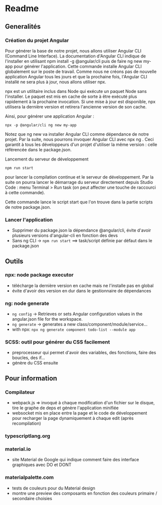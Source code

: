 # Readme

## Generalités
### Création du projet Angular
Pour générer la base de notre projet, nous allons utiliser Angular CLI (Command Line Interface). La documentation d'Angular CLI indique de l'installer en utilisant npm install -g @angular/cli puis de faire ng new my-app pour générer l'application. Cette commande installe Angular CLI globalement sur le poste de travail. Comme nous ne créons pas de nouvelle application Angular tous les jours et que la prochaine fois, l'Angular CLI installé ne sera plus à jour, nous allons utiliser npx.

npx est un utilitaire inclus dans Node qui exécute un paquet Node sans l'installer. Le paquet est mis en cache de sorte à être exécuté plus rapidement à la prochaine invocation. Si une mise à jour est disponible, npx utilisera la dernière version et retirera l'ancienne version de son cache.

Ainsi, pour générer une application Angular :

`npx -p @angular/cli ng new my-app`

Notez que ng new va installer Angular CLI comme dépendance de notre projet. Par la suite, nous pourrons invoquer Angular CLI avec npx ng <commande>. Ceci garantit à tous les développeurs d'un projet d'utiliser la même version : celle référencée dans le package.json.

Lancement du serveur de développement

`npm run start` 

pour lancer la compilation continue et le serveur de développement. Par la suite on pourra lancer le démarrage du serveur directement depuis Studio Code : menu Terminal > Run task (on peut affecter une touche de raccourci à cette commande).

Cette commande lance le script start que l'on trouve dans la partie scripts de notre package.json.

### Lancer l'application

- Supprimer du package.json la dépendance @angular/cli, évite d'avoir plusieurs versions d'angular-cli en fonction des devs
- Sans ng CLI -> `npm run start` ==> task/script définie par défaut dans le package.json

## Outils
### npx: node package executor
- télécharge la dernière version en cache mais ne l'installe pas en global
- évite d'avoir des version en dur dans le gestionnaire de dépendances

### ng: node generate
- `ng config` -> Retrieves or sets Angular configuration values in the angular.json file for the workspace.
- `ng generate` -> generates a new class/component/module/service...
- with npx: `npx ng generate component todo-list --module app`

### SCSS: outil pour générer du CSS facilement
- preprocesseur qui permet d'avoir des variables, des fonctions, faire des boucles, des if...
- génère du CSS ensuite

## Pour information
### Compilateur
- webpack.js => invoqué à chaque modification d'un fichier sur le disque, tire le graphe de deps et génère l'application minifiée
- websocket mis en place entre la page et le code de développement pour recharger la page dynamiquement à chaque edit (après recompilation)

### typescriptlang.org

### material.io
- site Material de Google qui indique comment faire des interface graphiques avec DO et DONT

### materialpalette.com
- tests de couleurs pour du Material design
- montre une preview des composants en fonction des couleurs primaire / secondaire choisies